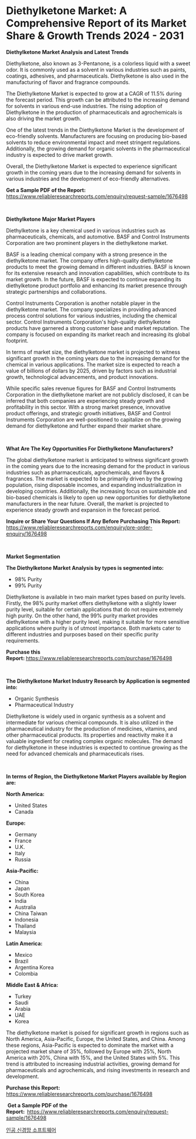 <p><h1>Diethylketone Market: A Comprehensive Report of its Market Share & Growth Trends 2024 - 2031</h1></p><p><strong>Diethylketone Market Analysis and Latest Trends</strong></p>
<p><p>Diethylketone, also known as 3-Pentanone, is a colorless liquid with a sweet odor. It is commonly used as a solvent in various industries such as paints, coatings, adhesives, and pharmaceuticals. Diethylketone is also used in the manufacturing of flavor and fragrance compounds.</p><p>The Diethylketone Market is expected to grow at a CAGR of 11.5% during the forecast period. This growth can be attributed to the increasing demand for solvents in various end-use industries. The rising adoption of Diethylketone in the production of pharmaceuticals and agrochemicals is also driving the market growth.</p><p>One of the latest trends in the Diethylketone Market is the development of eco-friendly solvents. Manufacturers are focusing on producing bio-based solvents to reduce environmental impact and meet stringent regulations. Additionally, the growing demand for organic solvents in the pharmaceutical industry is expected to drive market growth.</p><p>Overall, the Diethylketone Market is expected to experience significant growth in the coming years due to the increasing demand for solvents in various industries and the development of eco-friendly alternatives.</p></p>
<p><strong>Get a Sample PDF of the Report:&nbsp;</strong> <a href="https://www.reliableresearchreports.com/enquiry/request-sample/1676498">https://www.reliableresearchreports.com/enquiry/request-sample/1676498</a></p>
<p>&nbsp;</p>
<p><strong>Diethylketone Major Market Players</strong></p>
<p><p>Diethylketone is a key chemical used in various industries such as pharmaceuticals, chemicals, and automotive. BASF and Control Instruments Corporation are two prominent players in the diethylketone market.</p><p>BASF is a leading chemical company with a strong presence in the diethylketone market. The company offers high-quality diethylketone products to meet the growing demand in different industries. BASF is known for its extensive research and innovation capabilities, which contribute to its market growth. In the future, BASF is expected to continue expanding its diethylketone product portfolio and enhancing its market presence through strategic partnerships and collaborations.</p><p>Control Instruments Corporation is another notable player in the diethylketone market. The company specializes in providing advanced process control solutions for various industries, including the chemical sector. Control Instruments Corporation's high-quality diethylketone products have garnered a strong customer base and market reputation. The company is focused on expanding its market reach and increasing its global footprint.</p><p>In terms of market size, the diethylketone market is projected to witness significant growth in the coming years due to the increasing demand for the chemical in various applications. The market size is expected to reach a value of billions of dollars by 2025, driven by factors such as industrial growth, technological advancements, and product innovations.</p><p>While specific sales revenue figures for BASF and Control Instruments Corporation in the diethylketone market are not publicly disclosed, it can be inferred that both companies are experiencing steady growth and profitability in this sector. With a strong market presence, innovative product offerings, and strategic growth initiatives, BASF and Control Instruments Corporation are well-positioned to capitalize on the growing demand for diethylketone and further expand their market share.</p></p>
<p>&nbsp;</p>
<p><strong>What Are The Key Opportunities For Diethylketone Manufacturers?</strong></p>
<p><p>The global diethylketone market is anticipated to witness significant growth in the coming years due to the increasing demand for the product in various industries such as pharmaceuticals, agrochemicals, and flavors & fragrances. The market is expected to be primarily driven by the growing population, rising disposable incomes, and expanding industrialization in developing countries. Additionally, the increasing focus on sustainable and bio-based chemicals is likely to open up new opportunities for diethylketone manufacturers in the near future. Overall, the market is projected to experience steady growth and expansion in the forecast period.</p></p>
<p><strong>Inquire or Share Your Questions If Any Before Purchasing This Report:</strong> <a href="https://www.reliableresearchreports.com/enquiry/pre-order-enquiry/1676498">https://www.reliableresearchreports.com/enquiry/pre-order-enquiry/1676498</a></p>
<p>&nbsp;</p>
<p><strong>Market Segmentation</strong></p>
<p><strong>The Diethylketone Market Analysis by types is segmented into:</strong></p>
<p><ul><li>98% Purity</li><li>99% Purity</li></ul></p>
<p><p>Diethylketone is available in two main market types based on purity levels. Firstly, the 98% purity market offers diethylketone with a slightly lower purity level, suitable for certain applications that do not require extremely high purity. On the other hand, the 99% purity market provides diethylketone with a higher purity level, making it suitable for more sensitive applications where purity is of utmost importance. Both markets cater to different industries and purposes based on their specific purity requirements.</p></p>
<p><strong>Purchase this Report:&nbsp;</strong><a href="https://www.reliableresearchreports.com/purchase/1676498">https://www.reliableresearchreports.com/purchase/1676498</a></p>
<p>&nbsp;</p>
<p><strong>The Diethylketone Market Industry Research by Application is segmented into:</strong></p>
<p><ul><li>Organic Synthesis</li><li>Pharmaceutical Industry</li></ul></p>
<p><p>Diethylketone is widely used in organic synthesis as a solvent and intermediate for various chemical compounds. It is also utilized in the pharmaceutical industry for the production of medicines, vitamins, and other pharmaceutical products. Its properties and reactivity make it a valuable ingredient for creating complex organic molecules. The demand for diethylketone in these industries is expected to continue growing as the need for advanced chemicals and pharmaceuticals rises.</p></p>
<p>&nbsp;</p>
<p><strong>In terms of Region, the Diethylketone Market Players available by Region are:</strong></p>
<p>
    <p> <strong> North America: </strong>
        <ul>
            <li>United States</li>
            <li>Canada</li>
        </ul>
        </p> 
    <p> <strong> Europe: </strong>
        <ul>
            <li>Germany</li>
            <li>France</li>
            <li>U.K.</li>
            <li>Italy</li>
            <li>Russia</li>
        </ul>
        </p> 
    <p> <strong> Asia-Pacific: </strong>
        <ul>
            <li>China</li>
            <li>Japan</li>
            <li>South Korea</li>
            <li>India</li>
            <li>Australia</li>
            <li>China Taiwan</li>
            <li>Indonesia</li>
            <li>Thailand</li>
            <li>Malaysia</li>
        </ul>
        </p> 
    <p> <strong> Latin America: </strong>
        <ul>
            <li>Mexico</li>
            <li>Brazil</li>
            <li>Argentina Korea</li>
            <li>Colombia</li>
        </ul>
        </p> 
    <p> <strong> Middle East & Africa: </strong>
        <ul>
            <li>Turkey</li>
            <li>Saudi</li>
            <li>Arabia</li>
            <li>UAE</li>
            <li>Korea</li>
        </ul>
    </p>
    </p>
<p><p>The diethylketone market is poised for significant growth in regions such as North America, Asia-Pacific, Europe, the United States, and China. Among these regions, Asia-Pacific is expected to dominate the market with a projected market share of 35%, followed by Europe with 25%, North America with 20%, China with 15%, and the United States with 5%. This trend is attributed to increasing industrial activities, growing demand for pharmaceuticals and agrochemicals, and rising investments in research and development.</p></p>
<p><strong>Purchase this Report: </strong><a href="https://www.reliableresearchreports.com/purchase/1676498">https://www.reliableresearchreports.com/purchase/1676498</a></p>
<p>&nbsp;<strong>Get a Sample PDF of the Report:&nbsp;&nbsp;</strong><a href="https://www.reliableresearchreports.com/enquiry/request-sample/1676498">https://www.reliableresearchreports.com/enquiry/request-sample/1676498</a></p>
<p><strong></strong></p>
<p><p><a href="https://medium.com/@trevorkruvalis5678/%EC%9D%B8%EA%B3%B5-%EC%8B%A0%EA%B2%BD%EB%A7%9D-%EC%86%8C%ED%94%84%ED%8A%B8%EC%9B%A8%EC%96%B4-%EC%8B%9C%EC%9E%A5-%EA%B2%BD%EC%9F%81-%EB%B6%84%EC%84%9D-%EC%8B%9C%EC%9E%A5-%EB%8F%99%ED%96%A5-%EB%B0%8F-2031%EB%85%84%EA%B9%8C%EC%A7%80%EC%9D%98-%EC%98%88%EC%B8%A1-053af9501134">인공 신경망 소프트웨어</a></p></p>